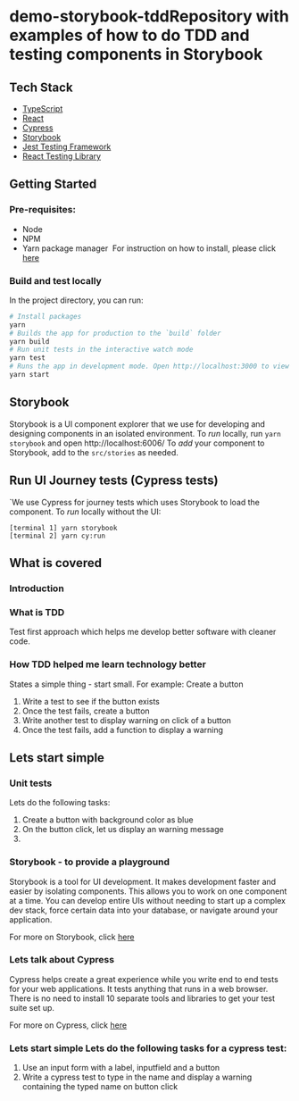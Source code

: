 # demo-storybook-tddRepository with examples of how to do TDD and testing components in Storybook
## Tech Stack  
- [TypeScript](https://www.typescriptlang.org/)  
- [React](https://reactjs.org/) 
- [Cypress](https://www.cypress.io/)  
- [Storybook](https://storybook.js.org/docs/react/get-started/introduction)  
- [Jest Testing Framework](https://jestjs.io/) 
- [React Testing Library](https://testing-library.com/docs/react-testing-library/intro/)


## Getting Started

### Pre-requisites:
* Node
* NPM
* Yarn package manager
 For instruction on how to install, please click [here](https://itsromiljain.medium.com/the-best-way-to-install-node-js-npm-and-yarn-on-mac-osx-4d8a8544987a)
 
### Build and test locally
In the project directory, you can run:
```sh
# Install packages
yarn
# Builds the app for production to the `build` folder
yarn build
# Run unit tests in the interactive watch mode
yarn test
# Runs the app in development mode. Open http://localhost:3000 to view it in the browser.
yarn start
```
## Storybook
Storybook is a UI component explorer that we use for developing and designing components in an isolated environment.
To *run* locally, run `yarn storybook` and open http://localhost:6006/
To *add* your component to Storybook, add to the `src/stories` as needed.

## Run UI Journey tests (Cypress tests)
`We use Cypress for journey tests which uses Storybook to load the component.
To *run* locally without the UI:
```
[terminal 1] yarn storybook
[terminal 2] yarn cy:run
```
## What is covered
### Introduction 
### What is TDD
Test first approach which helps me develop better software with cleaner code.
### How TDD helped me learn technology better
States a simple thing - start small.
For example:
Create a button
1. Write a test to see if the button exists
2. Once the test fails, create a button
3. Write another test to display warning on click of a button
4. Once the test fails, add a function to display a warning

## Lets start simple
### Unit tests
Lets do the following tasks:
1. Create a button with background color as blue
2. On the button click, let us display an warning message
3. 
### Storybook - to provide a playground
Storybook is a tool for UI development. It makes development faster and easier by isolating components. 
This allows you to work on one component at a time. You can develop entire UIs without needing to start up a complex dev stack, force certain data into your database, or navigate around your application.

For more on Storybook, click [here](https://storybook.js.org/docs/react/get-started/introduction)

### Lets talk about Cypress
Cypress helps create a great experience while you write end to end tests for your web applications. 
It tests anything that runs in a web browser. There is no need to install 10 separate tools and libraries to get your test suite set up.

For more on Cypress, click [here](https://www.cypress.io/how-it-works)

### Lets start simple Lets do the following tasks for a cypress test:
1. Use an input form with a label, inputfield and a button
2. Write a cypress test to type in the name and display a warning containing the typed name on button click
